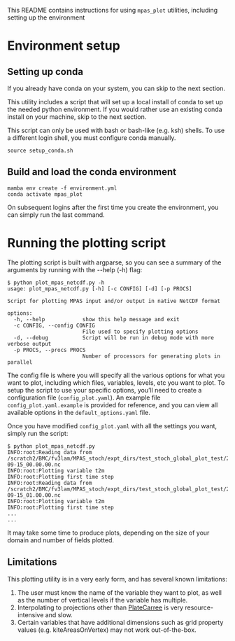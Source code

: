 This README contains instructions for using `mpas_plot` utilities, including setting up the environment

# Environment setup

## Setting up conda
If you already have conda on your system, you can skip to the next section.

This utility includes a script that will set up a local install of conda to set up the needed
python environment. If you would rather use an existing conda install on your machine, skip to the
next section.

This script can only be used with bash or bash-like (e.g. ksh) shells. To use a different login
shell, you must configure conda manually.

```
source setup_conda.sh
```

## Build and load the conda environment

```
mamba env create -f environment.yml
conda activate mpas_plot
```

On subsequent logins after the first time you create the environment, you can simply run the last
command.

# Running the plotting script

The plotting script is built with argparse, so you can see a summary of the arguments by running with the --help (-h) flag:

```
$ python plot_mpas_netcdf.py -h
usage: plot_mpas_netcdf.py [-h] [-c CONFIG] [-d] [-p PROCS]

Script for plotting MPAS input and/or output in native NetCDF format

options:
  -h, --help            show this help message and exit
  -c CONFIG, --config CONFIG
                        File used to specify plotting options
  -d, --debug           Script will be run in debug mode with more verbose output
  -p PROCS, --procs PROCS
                        Number of processors for generating plots in parallel
```

The config file is where you will specify all the various options for what you want to plot, including which files, variables, levels, etc you want to plot. To setup the script to use your specific options, you’ll need to create a configuration file (`config_plot.yaml`). An example file `config_plot.yaml.example` is provided for reference, and you can view all available options in the `default_options.yaml` file.

Once you have modified `config_plot.yaml` with all the settings you want, simply run the script:

```
$ python plot_mpas_netcdf.py
INFO:root:Reading data from /scratch2/BMC/fv3lam/MPAS_stoch/expt_dirs/test_stoch_global_plot_test/2023091500/forecast/history.2023-09-15_00.00.00.nc
INFO:root:Plotting variable t2m
INFO:root:Plotting first time step
INFO:root:Reading data from /scratch2/BMC/fv3lam/MPAS_stoch/expt_dirs/test_stoch_global_plot_test/2023091500/forecast/history.2023-09-15_01.00.00.nc
INFO:root:Plotting variable t2m
INFO:root:Plotting first time step
...
...
```

It may take some time to produce plots, depending on the size of your domain and number of fields plotted.

## Limitations

This plotting utility is in a very early form, and has several known limitations:

1. The user must know the name of the variable they want to plot, as well as the number of vertical levels if the variable has multiple.
2. Interpolating to projections other than [PlateCarree](https://scitools.org.uk/cartopy/docs/latest/reference/projections.html#platecarree) is very resource-intensive and slow.
3. Certain variables that have additional dimensions such as grid property values (e.g. kiteAreasOnVertex) may not work out-of-the-box.


